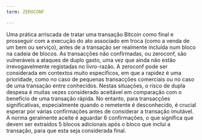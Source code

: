 ```yaml
---
term: ZEROCONF

---
```

Uma prática arriscada de tratar uma transação Bitcoin como final e prosseguir com a execução do ato associado em troca (como a venda de um bem ou serviço), antes de a transação ser realmente incluída num bloco na cadeia de blocos. As transacções não confirmadas, ou zeroconf, são vulneráveis a ataques de duplo gasto, uma vez que ainda não estão irrevogavelmente registadas no livro-razão. A zeroconf pode ser considerada em contextos muito específicos, em que a rapidez é uma prioridade, como no caso de pequenas transacções comerciais ou no caso de uma transação entre conhecidos. Nestas situações, o risco de dupla despesa é muitas vezes considerado aceitável em comparação com o benefício de uma transação rápida. No entanto, para transacções significativas, especialmente quando o remetente é desconhecido, é crucial esperar por várias confirmações antes de considerar a transação imutável. A norma geralmente aceite é aguardar 6 confirmações, o que significa que devem ser extraídos 5 blocos adicionais após o bloco que inclui a transação, para que esta seja considerada final.
